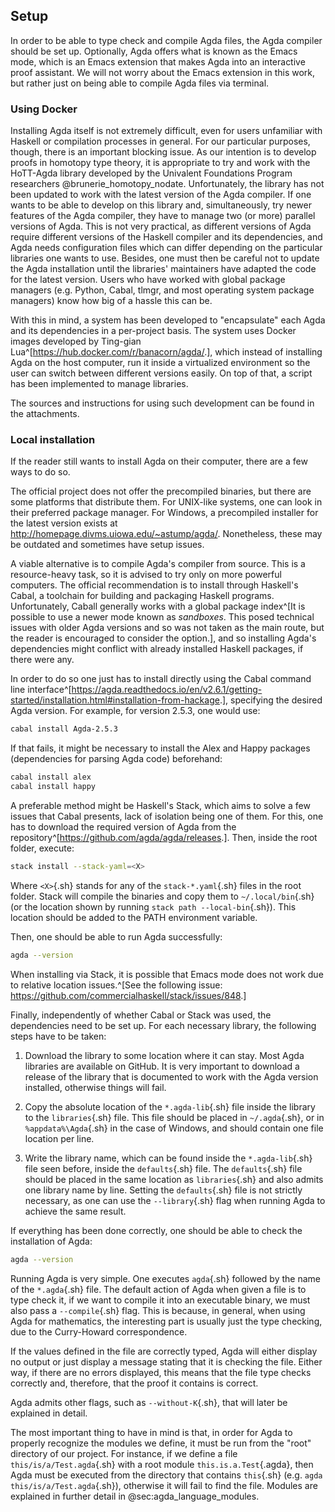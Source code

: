 ## Setup

In order to be able to type check and compile Agda files, the Agda compiler should be set up.
Optionally, Agda offers what is known as the Emacs mode, which is an Emacs extension that makes Agda into an interactive proof assistant.
We will not worry about the Emacs extension in this work, but rather just on being able to compile Agda files via terminal.


### Using Docker

Installing Agda itself is not extremely difficult, even for users unfamiliar with Haskell or compilation processes in general.
For our particular purposes, though, there is an important blocking issue.
As our intention is to develop proofs in homotopy type theory, it is appropriate to try and work with the HoTT-Agda library developed by the Univalent Foundations Program researchers @brunerie_homotopy_nodate.
Unfortunately, the library has not been updated to work with the latest version of the Agda compiler.
If one wants to be able to develop on this library and, simultaneously, try newer features of the Agda compiler, they have to manage two (or more) parallel versions of Agda.
This is not very practical, as different versions of Agda require different versions of the Haskell compiler and its dependencies, and Agda needs configuration files which can differ depending on the particular libraries one wants to use.
Besides, one must then be careful not to update the Agda installation until the libraries' maintainers have adapted the code for the latest version.
Users who have worked with global package managers (e.g. Python, Cabal, tlmgr, and most operating system package managers) know how big of a hassle this can be.

With this in mind, a system has been developed to "encapsulate" each Agda and its dependencies in a per-project basis.
The system uses Docker images developed by Ting-gian Lua^[<https://hub.docker.com/r/banacorn/agda/>.], which instead of installing Agda on the host computer, run it inside a virtualized environment so the user can switch between different versions easily.
On top of that, a script has been implemented to manage libraries.

The sources and instructions for using such development can be found in the attachments.


### Local installation

If the reader still wants to install Agda on their computer, there are a few ways to do so.

The official project does not offer the precompiled binaries, but there are some platforms that distribute them.
For UNIX-like systems, one can look in their preferred package manager.
For Windows, a precompiled installer for the latest version exists at <http://homepage.divms.uiowa.edu/~astump/agda/>.
Nonetheless, these may be outdated and sometimes have setup issues.

A viable alternative is to compile Agda's compiler from source.
This is a resource-heavy task, so it is advised to try only on more powerful computers.
The official recommendation is to install through Haskell's Cabal, a toolchain for building and packaging Haskell programs.
Unfortunately, Caball generally works with a global package index^[It is possible to use a newer mode known as *sandboxes*. This posed technical issues with older Agda versions and so was not taken as the main route, but the reader is encouraged to consider the option.], and so installing Agda's dependencies might conflict with already installed Haskell packages, if there were any.

In order to do so one just has to install directly using the Cabal command line interface^[<https://agda.readthedocs.io/en/v2.6.1/getting-started/installation.html#installation-from-hackage>.], specifying the desired Agda version. For example, for version 2.5.3, one would use:

```sh
cabal install Agda-2.5.3
```

If that fails, it might be necessary to install the Alex and Happy packages (dependencies for parsing Agda code) beforehand:

```sh
cabal install alex
cabal install happy
```

A preferable method might be Haskell's Stack, which aims to solve a few issues that Cabal presents, lack of isolation being one of them.
For this, one has to download the required version of Agda from the repository^[<https://github.com/agda/agda/releases>.].
Then, inside the root folder, execute:

```sh
stack install --stack-yaml=<X>
```

Where `<X>`{.sh} stands for any of the `stack-*.yaml`{.sh} files in the root folder.
Stack will compile the binaries and copy them to `~/.local/bin`{.sh} (or the location shown by running `stack path --local-bin`{.sh}).
This location should be added to the PATH environment variable.

Then, one should be able to run Agda successfully:

```sh
agda --version
```

When installing via Stack, it is possible that Emacs mode does not work due to relative location issues.^[See the following issue: <https://github.com/commercialhaskell/stack/issues/848>.]

Finally, independently of whether Cabal or Stack was used, the dependencies need to be set up.
For each necessary library, the following steps have to be taken:

1. Download the library to some location where it can stay.
Most Agda libraries are available on GitHub.
It is very important to download a release of the library that is documented to work with the Agda version installed, otherwise things will fail.

2. Copy the absolute location of the `*.agda-lib`{.sh} file inside the library to the `libraries`{.sh} file.
This file should be placed in `~/.agda`{.sh}, or in `%appdata%\Agda`{.sh} in the case of Windows, and should contain one file location per line.

3. Write the library name, which can be found inside the `*.agda-lib`{.sh} file seen before, inside the `defaults`{.sh} file.
The `defaults`{.sh} file should be placed in the same location as `libraries`{.sh} and also admits one library name by line.
Setting the `defaults`{.sh} file is not strictly necessary, as one can use the `--library`{.sh} flag when running Agda to achieve the same result.

If everything has been done correctly, one should be able to check the installation of Agda:

```sh
agda --version
```

Running Agda is very simple.
One executes `agda`{.sh} followed by the name of the `*.agda`{.sh} file.
The default action of Agda when given a file is to type check it, if we want to compile it into an executable binary, we must also pass a `--compile`{.sh} flag.
This is because, in general, when using Agda for mathematics, the interesting part is usually just the type checking, due to the Curry-Howard correspondence.

If the values defined in the file are correctly typed, Agda will either display no output or just display a message stating that it is checking the file.
Either way, if there are no errors displayed, this means that the file type checks correctly and, therefore, that the proof it contains is correct.

Agda admits other flags, such as `--without-K`{.sh}, that will later be explained in detail.

The most important thing to have in mind is that, in order for Agda to properly recognize the modules we define, it must be run from the "root" directory of our project.
For instance, if we define a file `this/is/a/Test.agda`{.sh} with a root module `this.is.a.Test`{.agda}, then Agda must be executed from the directory that contains `this`{.sh} (e.g. `agda this/is/a/Test.agda`{.sh}), otherwise it will fail to find the file.
Modules are explained in further detail in @sec:agda_language_modules.
